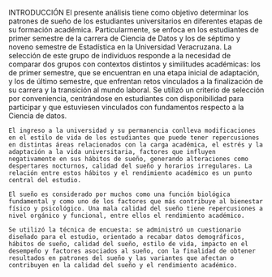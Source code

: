 INTRODUCCIÓN 
El presente análisis tiene como objetivo determinar los patrones de sueño de los estudiantes universitarios en diferentes etapas de su formación académica. Particularmente, se enfoca en los estudiantes de primer semestre de la carrera de Ciencia de Datos y los de séptimo y noveno semestre de Estadística en la Universidad Veracruzana. La selección de este grupo de individuos responde a la necesidad de comparar dos grupos con contextos distintos y similitudes académicas: los de primer semestre, que se encuentran en una etapa inicial de adaptación, y los de último semestre, que enfrentan retos vinculados a la finalización de su carrera y la transición al mundo laboral. Se utilizó un criterio de selección por conveniencia, centrándose en estudiantes con disponibilidad para participar y que estuviesen vinculados con fundamentos respecto a la Ciencia de datos. 

	El ingreso a la universidad y su permanencia conlleva modificaciones en el estilo de vida de los estudiantes que puede tener repercusiones en distintas áreas relacionados con la carga académica, el estrés y la adaptación a la vida universitaria, factores que influyen negativamente en sus hábitos de sueño, generando alteraciones como despertares nocturnos, calidad del sueño y horarios irregulares. La relación entre estos hábitos y el rendimiento académico es un punto central del estudio.

	El sueño es considerado por muchos como una función biológica fundamental y como uno de los factores que más contribuye al bienestar físico y psicológico. Una mala calidad del sueño tiene repercusiones a nivel orgánico y funcional, entre ellos el rendimiento académico.

	Se utilizó la técnica de encuesta: se administró un cuestionario diseñado para el estudio, orientado a recabar datos demográficos, hábitos de sueño, calidad del sueño, estilo de vida, impacto en el desempeño y factores asociados al sueño, con la finalidad de obtener resultados en patrones del sueño y las variantes que afectan o contribuyen en la calidad del sueño y el rendimiento académico.

